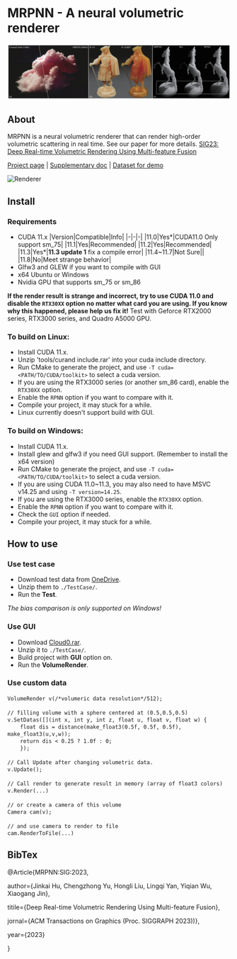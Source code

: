 

# MRPNN - A neural volumetric renderer

![teaser](./pics/teaser.png)

## About
MRPNN is a neural volumetric renderer that can render high-order volumetric scattering in real time. See our paper for more details.
[SIG23: Deep Real-time Volumetric Rendering Using Multi-feature Fusion](https://sites.cs.ucsb.edu/~lingqi/publications/paper_mrpnn.pdf)

[Project page](http://www.cad.zju.edu.cn/home/jin/sig20231/SigMRPNN2023.htm) |
[Supplementary doc](http://www.cad.zju.edu.cn/home/jin/sig20231/Supplementary.pdf) |
[Dataset for demo](https://1drv.ms/f/s!AjOfZ7yWFdfGiElO457WE054P8Pt?e=pc3YDk)

![Renderer](./pics/cloud.gif)

## Install

### Requirements
- CUDA 11.x
	|Version|Compatible|Info|
	|-|-|-|
	|11.0|Yes*|CUDA11.0 Only support sm_75|
	|11.1|Yes|Recommended|
	|11.2|Yes|Recommended|
	|11.3|Yes*|**11.3 update 1** fix a compile error|
	|11.4~11.7|Not Sure||
	|11.8|No|Meet strange behavior|
- Glfw3 and GLEW if you want to compile with GUI
- x64 Ubuntu or Windows
- Nvidia GPU that supports sm_75 or sm_86

**If the render result is strange and incorrect, try to use CUDA 11.0 and disable the `RTX30XX` option no matter what card you are using. If you know why this happened, please help us fix it!**
Test with Geforce RTX2000 series, RTX3000 series, and Quadro A5000 GPU.

### To build on Linux:
- Install CUDA 11.x.
- Unzip 'tools/curand include.rar' into your cuda include directory.
- Run CMake to generate the project, and use `-T cuda=<PATH/TO/CUDA/toolkit>` to select a cuda version.
- If you are using the RTX3000 series (or another sm_86 card), enable the `RTX30XX` option.
- Enable the `RPNN` option if you want to compare with it.
- Compile your project, it may stuck for a while.
- Linux currently doesn't support build with GUI.

### To build on Windows:
- Install CUDA 11.x.
- Install glew and glfw3 if you need GUI support. (Remember to install the x64 version)
- Run CMake to generate the project, and use `-T cuda=<PATH/TO/CUDA/toolkit>` to select a cuda version.
- If you are using CUDA 11.0~11.3, you may also need to have MSVC v14.25 and using `-T version=14.25`.
- If you are using the RTX3000 series, enable the `RTX30XX` option.
- Enable the `RPNN` option if you want to compare with it.
- Check the `GUI` option if needed.
- Compile your project, it may stuck for a while.

## How to use

### Use test case
- Download test data from [OneDrive](https://1drv.ms/f/s!AjOfZ7yWFdfGiElO457WE054P8Pt?e=pc3YDk).
- Unzip them to `./TestCase/`.
- Run the **Test**.

*The bias comparison is only supported on Windows!*

### Use GUI
- Download [Cloud0.rar](https://1drv.ms/f/s!AjOfZ7yWFdfGiElO457WE054P8Pt?e=pc3YDk).
- Unzip it to `./TestCase/`.
- Build project with **GUI** option on.
- Run the **VolumeRender**.

### Use custom data 
```
VolumeRender v(/*volumeric data resolution*/512);

// filling volume with a sphere centered at (0.5,0.5,0.5)
v.SetDatas([](int x, int y, int z, float u, float v, float w) {
    float dis = distance(make_float3(0.5f, 0.5f, 0.5f), make_float3(u,v,w));
    return dis < 0.25 ? 1.0f : 0;
    });

// Call Update after changing volumetric data.
v.Update();

// Call render to generate result in memory (array of float3 colors)
v.Render(...)

// or create a camera of this volume
Camera cam(v);

// and use camera to render to file
cam.RenderToFile(...)
```

## BibTex
@Article{MRPNN:SIG:2023,

author={Jinkai Hu, Chengzhong Yu, Hongli Liu, Lingqi Yan, Yiqian Wu, Xiaogang Jin},

titile={Deep Real-time Volumetric Rendering Using Multi-feature Fusion},

jornal={ACM Transactions on Graphics (Proc. SIGGRAPH 2023))},

year={2023}

}

